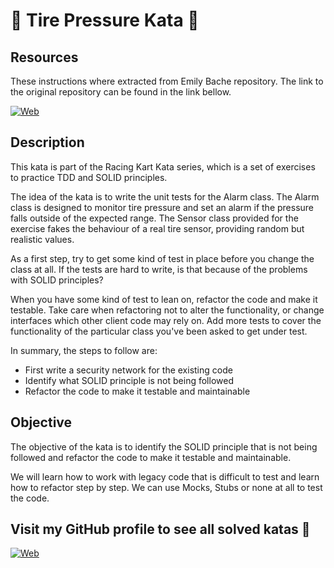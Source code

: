# :car: Tire Pressure Kata :car:

## Resources

These instructions where extracted from Emily Bache repository. The link to the original repository can be found in the link bellow.

[![Web](https://img.shields.io/badge/GitHub-emilybache-14a1f0?style=for-the-badge&logo=github&logoColor=white&labelColor=101010)](https://github.com/emilybache/Racing-Car-Katas)

## Description

This kata is part of the Racing Kart Kata series, which is a set of exercises to practice TDD and SOLID principles.

The idea of the kata is to write the unit tests for the Alarm class. 
The Alarm class is designed to monitor tire pressure and set an alarm if the pressure falls outside of the expected range. 
The Sensor class provided for the exercise fakes the behaviour of a real tire sensor, providing random but realistic values.

As a first step, try to get some kind of test in place before you change the class at all. If the tests are hard to write, is that because 
of the problems with SOLID principles?

When you have some kind of test to lean on, refactor the code and make it testable. Take care when refactoring not to alter the functionality, 
or change interfaces which other client code may rely on. Add more tests to cover the functionality of the particular class you've been asked to get under test.

In summary, the steps to follow are:

- First write a security network for the existing code
- Identify what SOLID principle is not being followed
- Refactor the code to make it testable and maintainable

## Objective

The objective of the kata is to identify the SOLID principle that is not being followed and refactor the code to make it testable and maintainable.

We will learn how to work with legacy code that is difficult to test and learn how to refactor step by step. We can use Mocks, Stubs or none at all to test the code.

## Visit my GitHub profile to see all solved katas 🚀

[![Web](https://img.shields.io/badge/GitHub-Dimanu.py-14a1f0?style=for-the-badge&logo=github&logoColor=white&labelColor=101010)](https://github.com/dimanu-py/python-code-katas)


